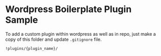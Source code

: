# Wordpress Boilerplate Plugin Sample #

To add a custom plugin within wordpress as well as in repo, just make a copy of this folder and update `.gitignore` file.
```
!plugins/{plugin_name}/
```